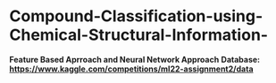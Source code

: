 # Compound-Classification-using-Chemical-Structural-Information-

**Feature Based Aprroach and Neural Network Approach**
**Database: https://www.kaggle.com/competitions/ml22-assignment2/data**
